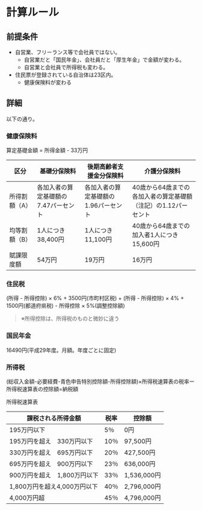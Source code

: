 # 計算ルール

## 前提条件
* 自営業、フリーランス等で会社員ではない。
  * 自営業だと「国民年金」、会社員だと「厚生年金」で金額が変わる。
  * 自営業と会社員で所得税も変わる。
* 住民票が登録されている自治体は23区内。
  * 健康保険料が変わる


## 詳細
以下の通り。

### 健康保険料

算定基礎金額 = 所得金額 - 33万円 

| 区分      | 基礎分保険料               | 後期高齢者支援金分保険料         | 介護分保険料                              |
|---------|----------------------|----------------------|-------------------------------------|
| 所得割額（A） | 各加入者の算定基礎額の7.47パーセント | 各加入者の算定基礎額の1.96パーセント | 40歳から64歳までの各加入者の算定基礎額（注記）の1.12パーセント |
| 均等割額（B） | 1人につき38,400円         | 1人につき11,100円         | 40歳から64歳までの加入者1人につき15,600円          |
| 賦課限度額   | 54万円                 | 19万円                 | 16万円                                |
### 住民税
(所得 - 所得控除) × 6% + 3500円(市町村区税) + (所得 - 所得控除) × 4% + 1500円(都道府県税) - 所得控除 × 5%(調整控除額)
> ※所得控除は、所得税のものと微妙に違う

### 国民年金

16490円(平成29年度。月額。年度ごとに固定)

### 所得税
(総収入金額-必要経費-青色申告特別控除額-所得控除額)×所得税速算表の税率ー所得税速算表の控除額=納税額

所得税速算表

| 課税される所得金額            | 税率 | 控除額      |
|----------------------------|------|-------------|
| 195万円以下                | 5％   | 0円         |
| 195万円を超え 330万円以下    | 10％  | 97,500円    |
| 330万円を超え 695万円以下    | 20％  | 427,500円   |
| 695万円を超え 900万円以下    | 23％  | 636,000円   |
| 900万円を超え 1,800万円以下  | 33％  | 1,536,000円 |
| 1,800万円を超え4,000万円以下 | 40％  | 2,796,000円 |
| 4,000万円超                | 45％  | 4,796,000円 |
